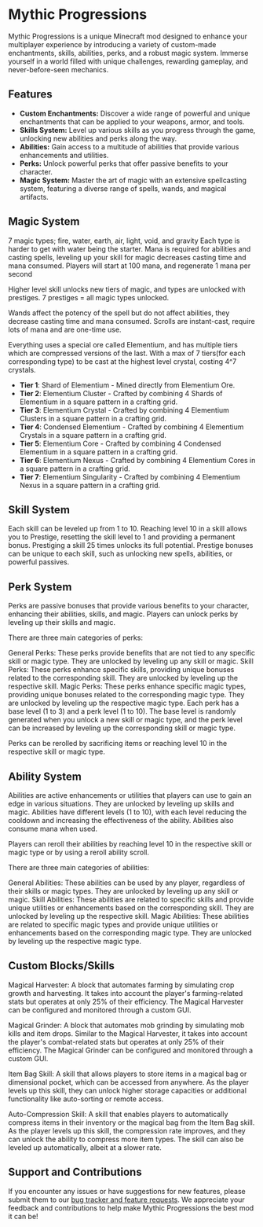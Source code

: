 # Mythic Progressions

Mythic Progressions is a unique Minecraft mod designed to enhance your multiplayer experience by introducing a variety of custom-made enchantments, skills, abilities, perks, and a robust magic system. Immerse yourself in a world filled with unique challenges, rewarding gameplay, and never-before-seen mechanics.

## Features

- **Custom Enchantments:** Discover a wide range of powerful and unique enchantments that can be applied to your weapons, armor, and tools.
- **Skills System:** Level up various skills as you progress through the game, unlocking new abilities and perks along the way.
- **Abilities:** Gain access to a multitude of abilities that provide various enhancements and utilities.
- **Perks:** Unlock powerful perks that offer passive benefits to your character.
- **Magic System:** Master the art of magic with an extensive spellcasting system, featuring a diverse range of spells, wands, and magical artifacts.

## Magic System
7 magic types; fire, water, earth, air, light, void, and gravity
Each type is harder to get with water being the starter.
Mana is required for abilities and casting spells, leveling up your skill for magic decreases casting time and mana consumed. 
Players will start at 100 mana, and regenerate 1 mana per second

Higher level skill unlocks new tiers of magic, and types are unlocked with prestiges. 7 prestiges = all magic types unlocked.

Wands affect the potency of the spell but do not affect abilities, they decrease casting time and mana consumed.
Scrolls are instant-cast, require lots of mana and are one-time use.

Everything uses a special ore called Elementium, and has multiple tiers which are compressed versions of the last. With a max of 7 tiers(for each corresponding type) to be cast at the highest level crystal, costing 4^7 crystals.

- **Tier 1**: Shard of Elementium - Mined directly from Elementium Ore.
- **Tier 2**: Elementium Cluster - Crafted by combining 4 Shards of Elementium in a square pattern in a crafting grid.
- **Tier 3**: Elementium Crystal - Crafted by combining 4 Elementium Clusters in a square pattern in a crafting grid.
- **Tier 4**: Condensed Elementium - Crafted by combining 4 Elementium Crystals in a square pattern in a crafting grid.
- **Tier 5**: Elementium Core - Crafted by combining 4 Condensed Elementium in a square pattern in a crafting grid.
- **Tier 6**: Elementium Nexus - Crafted by combining 4 Elementium Cores in a square pattern in a crafting grid.
- **Tier 7**: Elementium Singularity - Crafted by combining 4 Elementium Nexus in a square pattern in a crafting grid.

## Skill System
Each skill can be leveled up from 1 to 10. Reaching level 10 in a skill allows you to Prestige, resetting the skill level to 1 and providing a permanent bonus. Prestiging a skill 25 times unlocks its full potential. Prestige bonuses can be unique to each skill, such as unlocking new spells, abilities, or powerful passives.

## Perk System

Perks are passive bonuses that provide various benefits to your character, enhancing their abilities, skills, and magic. Players can unlock perks by leveling up their skills and magic.

There are three main categories of perks:

General Perks: These perks provide benefits that are not tied to any specific skill or magic type. They are unlocked by leveling up any skill or magic.
Skill Perks: These perks enhance specific skills, providing unique bonuses related to the corresponding skill. They are unlocked by leveling up the respective skill.
Magic Perks: These perks enhance specific magic types, providing unique bonuses related to the corresponding magic type. They are unlocked by leveling up the respective magic type.
Each perk has a base level (1 to 3) and a perk level (1 to 10). The base level is randomly generated when you unlock a new skill or magic type, and the perk level can be increased by leveling up the corresponding skill or magic type.

Perks can be rerolled by sacrificing items or reaching level 10 in the respective skill or magic type.

## Ability System

Abilities are active enhancements or utilities that players can use to gain an edge in various situations. They are unlocked by leveling up skills and magic. Abilities have different levels (1 to 10), with each level reducing the cooldown and increasing the effectiveness of the ability. Abilities also consume mana when used.

Players can reroll their abilities by reaching level 10 in the respective skill or magic type or by using a reroll ability scroll.

There are three main categories of abilities:

General Abilities: These abilities can be used by any player, regardless of their skills or magic types. They are unlocked by leveling up any skill or magic.
Skill Abilities: These abilities are related to specific skills and provide unique utilities or enhancements based on the corresponding skill. They are unlocked by leveling up the respective skill.
Magic Abilities: These abilities are related to specific magic types and provide unique utilities or enhancements based on the corresponding magic type. They are unlocked by leveling up the respective magic type.

## Custom Blocks/Skills

Magical Harvester: A block that automates farming by simulating crop growth and harvesting. It takes into account the player's farming-related stats but operates at only 25% of their efficiency. The Magical Harvester can be configured and monitored through a custom GUI.

Magical Grinder: A block that automates mob grinding by simulating mob kills and item drops. Similar to the Magical Harvester, it takes into account the player's combat-related stats but operates at only 25% of their efficiency. The Magical Grinder can be configured and monitored through a custom GUI.

Item Bag Skill: A skill that allows players to store items in a magical bag or dimensional pocket, which can be accessed from anywhere. As the player levels up this skill, they can unlock higher storage capacities or additional functionality like auto-sorting or remote access.

Auto-Compression Skill: A skill that enables players to automatically compress items in their inventory or the magical bag from the Item Bag skill. As the player levels up this skill, the compression rate improves, and they can unlock the ability to compress more item types. The skill can also be leveled up automatically, albeit at a slower rate.

## Support and Contributions

If you encounter any issues or have suggestions for new features, please submit them to our [bug tracker and feature requests](https://discord.gg/c4UfDnAMWZ). We appreciate your feedback and contributions to help make Mythic Progressions the best mod it can be!
